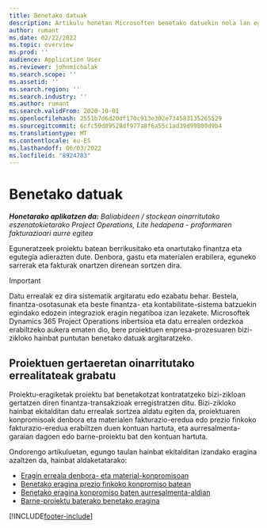 ```yaml
---
title: Benetako datuak
description: Artikulu honetan Microsoften benetako datuekin nola lan egin erakusten da Dynamics 365 Project Operations.
author: rumant
ms.date: 02/22/2022
ms.topic: overview
ms.prod: ''
audience: Application User
ms.reviewer: johnmichalak
ms.search.scope: ''
ms.assetid: ''
ms.search.region: ''
ms.search.industry: ''
ms.author: rumant
ms.search.validFrom: 2020-10-01
ms.openlocfilehash: 2551b7d6d20df170c913e302e734583135265529
ms.sourcegitcommit: 6cfc50d89528df977a8f6a55c1ad39d99800d9b4
ms.translationtype: MT
ms.contentlocale: eu-ES
ms.lasthandoff: 06/03/2022
ms.locfileid: "8924783"
---
```

# <a name="actuals"></a>Benetako datuak

_**Honetarako aplikatzen da:** Baliabideen / stockean oinarritutako eszenatokietarako Project Operations, Lite hedapena - proformaren fakturazioari aurre egitea_

Eguneratzeek proiektu batean berrikusitako eta onartutako finantza eta egutegia adierazten dute. Denbora, gastu eta materialen erabilera, eguneko sarrerak eta fakturak onartzen direnean sortzen dira.

> [!IMPORTANT]
> Datu errealak ez dira sistematik argitaratu edo ezabatu behar. Bestela, finantza-osotasunak eta beste finantza- eta kontabilitate-sistema batzuekin egindako edozein integraziok eragin negatiboa izan lezakete. Microsoftek Dynamics 365 Project Operations inbertsioa eta datu errealen ordezkoa erabiltzeko aukera ematen dio, bere proiektuen enpresa-prozesuaren bizi-zikloko hainbat puntutan benetako datuak argitaratzeko.

## <a name="recording-actuals-based-on-project-events"></a>Proiektuen gertaeretan oinarritutako errealitateak grabatu

Proiektu-eragiketak proiektu bat benetakotzat kontratatzeko bizi-zikloan gertatzen diren finantza-transakzioak erregistratzen ditu. Bizi-zikloko hainbat ekitalditan datu errealak sortzea aldatu egiten da, proiektuaren konpromisoak denbora eta materialen fakturazio-eredua edo prezio finkoko fakturazio-eredua erabiltzen duen kontuan hartuta, eta aurresalmenta-garaian dagoen edo barne-proiektu bat den kontuan hartuta.

Ondorengo artikuluetan, egungo taulan hainbat ekitalditan izandako eragina azaltzen da, hainbat aldaketatarako:

- [Eragin erreala denbora- eta material-konpromisoan](ActualsonTM.md)
- [Benetako eragina prezio finkoko konpromiso batean](ActualonFP.md)
- [Benetako eragina konpromiso baten aurresalmenta-aldian](ActualonPreSales.md)
- [Barne-proiektu baterako benetako eragina](ActualonInternal.md)

[!INCLUDE[footer-include](../includes/footer-banner.md)]
